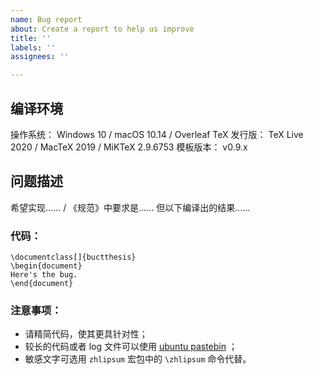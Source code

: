 ```yaml
---
name: Bug report
about: Create a report to help us improve
title: ''
labels: ''
assignees: ''

---
```


## 编译环境
操作系统： Windows 10 / macOS 10.14 / Overleaf
TeX 发行版： TeX Live 2020 / MacTeX 2019 / MiKTeX 2.9.6753
模板版本： v0.9.x

## 问题描述
希望实现……   /  《规范》中要求是……
但以下编译出的结果……

### 代码：
```TeX
\documentclass[]{buctthesis}
\begin{document}
Here's the bug.
\end{document}
```

### 注意事项：
- 请精简代码，使其更具针对性；
- 较长的代码或者 log 文件可以使用 [ubuntu pastebin](https://paste.ubuntu.com/) ；
 - 敏感文字可选用 `zhlipsum` 宏包中的 `\zhlipsum` 命令代替。
